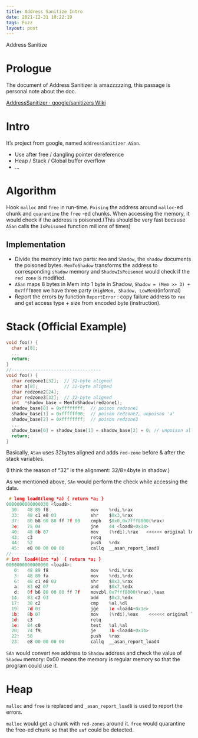 ```yaml
---
title: Address Sanitize Intro
date: 2021-12-31 10:22:19
tags: Fuzz
layout: post
---
```

Address Sanitize
<!--more-->
# Prologue

The document of Address Sanitizer is amazzzzzing, this passage is personal note about the doc.

[AddressSanitizer · google/sanitizers Wiki](https://github.com/google/sanitizers/wiki/AddressSanitizer)

# Intro

It’s project from google, named `AddressSanitizer ASan`.

- Use after free / dangling pointer dereference
- Heap / Stack / Global buffer overflow
- ...

# Algorithm

Hook `malloc` and `free` in run-time. `Poising` the address around `malloc`-ed chunk and `quarantine` the `free` -ed chunks.  When accessing the memory, it would check if the address is poisoned.(This should be very fast because `ASan` calls the `IsPoisoned` function millions of times)

## Implementation

- Divide the memory into two parts: `Mem` and `Shadow`, the `shadow` documents the poisoned bytes. `MemToShadow` transforms the address to corresponding `shadow` memory and `ShadowIsPoisoned` would check if the `red zone` is modified.
- `ASan` maps 8 bytes in Mem into 1 byte in Shadow, `Shadow = (Mem >> 3) + 0x7fff8000` we have three party (`HighMem, Shadow, LowMem`)(informal)
- Report the errors by function `ReportError` : copy failure address to `rax` and get access type + size from encoded byte (instruction).

# Stack (Official Example)

```c
void foo() {
  char a[8];
  ...
  return;
}
//----------------------------------
void foo() {
  char redzone1[32];  // 32-byte aligned
  char a[8];          // 32-byte aligned
  char redzone2[24];
  char redzone3[32];  // 32-byte aligned
  int  *shadow_base = MemToShadow(redzone1);
  shadow_base[0] = 0xffffffff;  // poison redzone1
  shadow_base[1] = 0xffffff00;  // poison redzone2, unpoison 'a'
  shadow_base[2] = 0xffffffff;  // poison redzone3
  ...
  shadow_base[0] = shadow_base[1] = shadow_base[2] = 0; // unpoison all
  return;
}
```

Basically, `ASan` uses 32bytes aligned and adds `red-zone` before & after the stack variables.

(I think the reason of “32” is the alignment: 32/8=4byte in shadow.)

As we mentioned above, `SAn` would perform the check while accessing the data.

```c
 # long load8(long *a) { return *a; }
0000000000000030 <load8>:
  30:	48 89 f8             	mov    %rdi,%rax
  33:	48 c1 e8 03          	shr    $0x3,%rax
  37:	80 b8 00 80 ff 7f 00 	cmpb   $0x0,0x7fff8000(%rax)
  3e:	75 04                	jne    44 <load8+0x14>
  40:	48 8b 07             	mov    (%rdi),%rax   <<<<<< original load
  43:	c3                   	retq   
  44:	52                   	push   %rdx
  45:	e8 00 00 00 00       	callq  __asan_report_load8
//--------------------
# int  load4(int *a)  { return *a; }
0000000000000000 <load4>:
   0:	48 89 f8             	mov    %rdi,%rax
   3:	48 89 fa             	mov    %rdi,%rdx
   6:	48 c1 e8 03          	shr    $0x3,%rax
   a:	83 e2 07             	and    $0x7,%edx
   d:	0f b6 80 00 80 ff 7f 	movzbl 0x7fff8000(%rax),%eax
  14:	83 c2 03             	add    $0x3,%edx
  17:	38 c2                	cmp    %al,%dl
  19:	7d 03                	jge    1e <load4+0x1e>
  1b:	8b 07                	mov    (%rdi),%eax    <<<<<< original load
  1d:	c3                   	retq   
  1e:	84 c0                	test   %al,%al
  20:	74 f9                	je     1b <load4+0x1b>
  22:	50                   	push   %rax
  23:	e8 00 00 00 00       	callq  __asan_report_load4
```

   

`SAn` would convert `Mem` address to `Shadow` address and check the value of `Shadow` memory: 0x00 means the memory is regular memory so that the program could use it.

# Heap

`malloc` and `free` is replaced and `_asan_report_load8` is used to report the errors.

`malloc` would get a chunk with `red-zones` around it. `free` would quarantine the free-ed chunk so that the `uaf` could be detected.